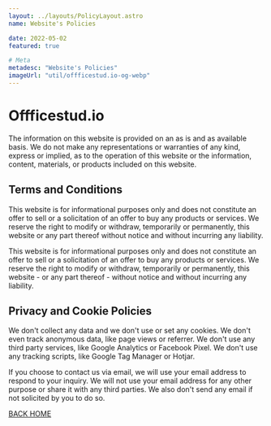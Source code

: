 ```yaml
---
layout: ../layouts/PolicyLayout.astro
name: Website's Policies

date: 2022-05-02
featured: true

# Meta
metadesc: "Website's Policies"
imageUrl: "util/offficestud.io-og-webp"
---
```


# Offficestud.io

The information on this website is provided on an as is and as
available basis. We do not make any representations or warranties of
any kind, express or implied, as to the operation of this website or the
information, content, materials, or products included on this website.

## Terms and Conditions

This website is for informational purposes only and does not constitute
an offer to sell or a solicitation of an offer to buy any products or
services. We reserve the right to modify or withdraw, temporarily or
permanently, this website or any part thereof without notice and
without incurring any liability.

This website is for informational purposes only and does not constitute
an offer to sell or a solicitation of an offer to buy any products or
services. We reserve the right to modify or withdraw, temporarily or
permanently, this website - or any part thereof - without notice and
without incurring any liability.

## Privacy and Cookie Policies

We don't collect any data and we don't use or set any cookies. We don't
even track anonymous data, like page views or referrer. We don't use any
third party services, like Google Analytics or Facebook Pixel. We don't
use any tracking scripts, like Google Tag Manager or Hotjar.

If you choose to contact us via email, we will use your email address to
respond to your inquiry. We will not use your email address for any
other purpose or share it with any third parties. We also don't send any
email if not solicited by you to do so.

[BACK HOME](/)
